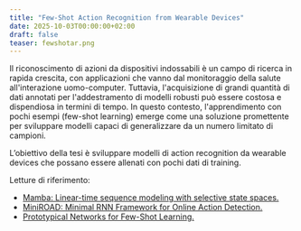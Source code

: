 ```yaml
---
title: "Few-Shot Action Recognition from Wearable Devices"
date: 2025-10-03T00:00:00+02:00
draft: false
teaser: fewshotar.png
---
```


Il riconoscimento di azioni da dispositivi indossabili è un campo di ricerca in rapida crescita, con applicazioni che vanno dal monitoraggio della salute all'interazione uomo-computer. Tuttavia, l'acquisizione di grandi quantità di dati annotati per l'addestramento di modelli robusti può essere costosa e dispendiosa in termini di tempo. In questo contesto, l'apprendimento con pochi esempi (few-shot learning) emerge come una soluzione promettente per sviluppare modelli capaci di generalizzare da un numero limitato di campioni.

L’obiettivo della tesi è sviluppare modelli di action recognition da wearable devices che possano essere allenati con pochi dati di training.

Letture di riferimento:
* [Mamba: Linear-time sequence modeling with selective state spaces.](https://arxiv.org/pdf/2312.00752)
* [MiniROAD: Minimal RNN Framework for Online Action Detection.](https://openaccess.thecvf.com/content/ICCV2023/papers/An_MiniROAD_Minimal_RNN_Framework_for_Online_Action_Detection_ICCV_2023_paper.pdf)
* [Prototypical Networks for Few-Shot Learning.](https://arxiv.org/pdf/1703.05175)
